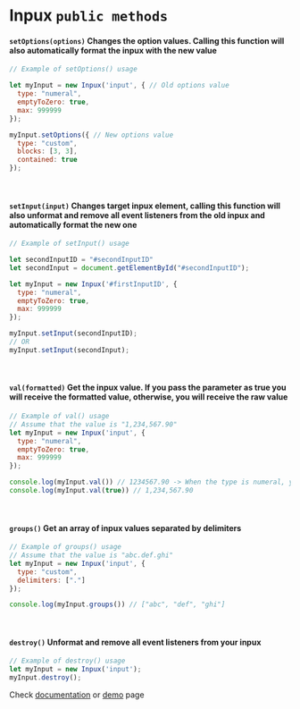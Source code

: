 # Inpux `public methods`

#### `setOptions(options)` Changes the option values. Calling this function will also automatically format the inpux with the new value
```js
// Example of setOptions() usage

let myInput = new Inpux('input', { // Old options value
  type: "numeral",
  emptyToZero: true,
  max: 999999
});

myInput.setOptions({ // New options value
  type: "custom",
  blocks: [3, 3],
  contained: true
});
```
<br/>

#### `setInput(input)` Changes target inpux element, calling this function will also unformat and remove all event listeners from the old inpux and automatically format the new one
```js
// Example of setInput() usage

let secondInputID = "#secondInputID"
let secondInput = document.getElementById("#secondInputID");

let myInput = new Inpux('#firstInputID', {
  type: "numeral",
  emptyToZero: true,
  max: 999999
});

myInput.setInput(secondInputID);
// OR
myInput.setInput(secondInput);
```
<br/>

#### `val(formatted)` Get the inpux value. If you pass the parameter as true you will receive the formatted value, otherwise, you will receive the raw value
```js
// Example of val() usage
// Assume that the value is "1,234,567.90"
let myInput = new Inpux('input', { 
  type: "numeral",
  emptyToZero: true,
  max: 999999
});

console.log(myInput.val()) // 1234567.90 -> When the type is numeral, you will get the decimal delimiter
console.log(myInput.val(true)) // 1,234,567.90
```
<br/>

#### `groups()` Get an array of inpux values separated by delimiters
```js
// Example of groups() usage
// Assume that the value is "abc.def.ghi"
let myInput = new Inpux('input', { 
  type: "custom",
  delimiters: ["."]
});

console.log(myInput.groups()) // ["abc", "def", "ghi"]
```
<br/>

#### `destroy()` Unformat and remove all event listeners from your inpux
```js
// Example of destroy() usage
let myInput = new Inpux('input');
myInput.destroy();
```
Check [documentation](https://github.com/GuiferrSouza/inpux/blob/main/docs/documentation.md) or [demo](https://github.com/GuiferrSouza/inpux/blob/main/docs/documentation.md)  page

